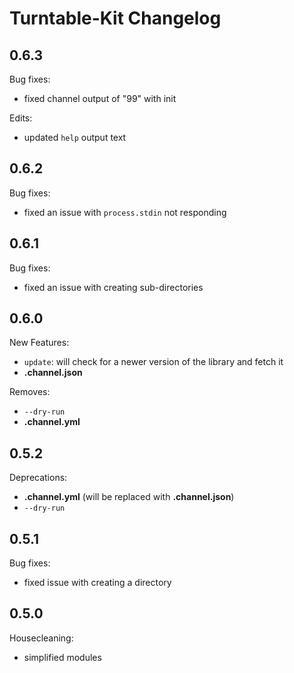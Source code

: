 # Turntable-Kit Changelog

## 0.6.3

Bug fixes:
- fixed channel output of "99" with init

Edits:
- updated `help` output text

## 0.6.2

Bug fixes:
- fixed an issue with `process.stdin` not responding

## 0.6.1

Bug fixes:
- fixed an issue with creating sub-directories

## 0.6.0

New Features:
- `update`: will check for a newer version of the library and fetch it
- **.channel.json**

Removes:
- `--dry-run`
- **.channel.yml**

## 0.5.2

Deprecations:
- **.channel.yml** (will be replaced with **.channel.json**)
- `--dry-run`

## 0.5.1

Bug fixes:
- fixed issue with creating a directory

## 0.5.0

Housecleaning:
- simplified modules
